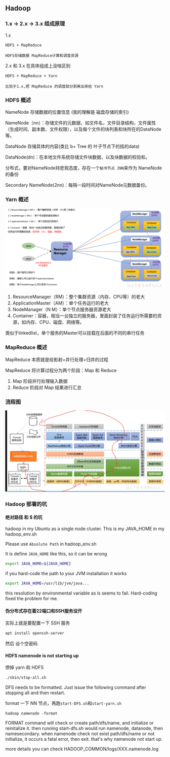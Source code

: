 ## Hadoop 
### 1.x -> 2.x -> 3.x 组成原理
1.x 
    
    HDFS + MapReduce
    
    HDFS存储数据 MapReduce计算和调度资源
2.x 和 3.x 在具体组成上没啥区别
    
    HDFS + MapReduce + Yarn 

    比较于1.x,把 MapReduce 的调度部分剥离出来给 Yarn

### HDFS 概述

NameNode 存储数据的位置信息 (我的理解是 磁盘存储的索引)

NameNode（nn）：存储文件的元数据，如文件名，文件目录结构，文件属性（生成时间、副本数、文件权限），以及每个文件的块列表和块所在的DataNode等。

DataNode 存储具体的内容(类比 b+ Tree 的 叶子节点下的挂的data)

DataNode(dn)：在本地文件系统存储文件块数据，以及块数据的校验和。

分布式，要对NameNode持悲观态度，存在一个`秘书节点 2NN`来作为 NameNode 的备份

Secondary NameNode(2nn)：每隔一段时间对NameNode元数据备份。

### Yarn 概述

![](../pics/Screenshot%202021-05-19%20112607.png)

1. ResourceManager（RM）：整个集群资源（内存、CPU等）的老大
2. ApplicationMaster（AM）：单个任务运行的老大
3. NodeManager（N M）：单个节点服务器资源老大
4. Container：容器，相当一台独立的服务器，里面封装了任务运行所需要的资源，如内存、CPU、磁盘、网络等。

类似于linkedlist，单个服务的Master可以挂载在后面的不同的串行任务

### MapReduce 概述

MapReduce 本质就是给影射+并行处理+归并的过程

MapReduce 将计算过程分为两个阶段：Map 和 Reduce

1. Map 阶段并行处理输入数据
2. Reduce 阶段对 Map 结果进行汇总


### 流程图

![](../pics/Screenshot%202021-05-19%20114053.png)

### Hadoop 部署的坑

#### 绝对路径 和 $ 的坑 
hadoop in my Ubuntu as a single node cluster. This is my JAVA_HOME in my hadoop_env.sh

Please use `Absolute Path` in hadoop_env.sh 

It is define `JAVA_HOME` like this, so it can be wrong
```sh
export JAVA_HOME=${JAVA_HOME}
```
if you hard-code the path to your JVM installation it works
```sh
export JAVA_HOME=/usr/lib/jvm/java...
```
this resolution by environmental variable as is seems to fail. Hard-coding fixed the problem for me.

#### 伪分布式存在着22端口和SSH服务没开
实际上就是要配置一下 SSH 服务
```sh
apt install openssh-server
```
然后 设个空密码 

#### HDFS namenode is not starting up
停掉 yarn 和 HDFS
```sh
./sbin/stop-all.sh
```

DFS needs to be formatted. Just issue the following command after stopping all and then restart.

format 一下 NN 节点，再跑`start-DFS.sh`和`start-yarn.sh` 
```
hadoop namenode -format
```

FORMAT command will check or create path/dfs/name, and initialize or reinitalize it. then running start-dfs.sh would run namenode, datanode, then namesecondary. when namenode check not exist path/dfs/name or not initialize, it occurs a fatal error, then exit. that's why namenode not start up.

more details you can check HADOOP_COMMON/logs/XXX.namenode.log